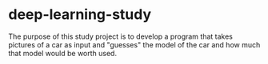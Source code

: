 # deep-learning-study

The purpose of this study project is to develop a program that takes pictures of a car as input and "guesses" the model of the car and how much that model would be worth used.
